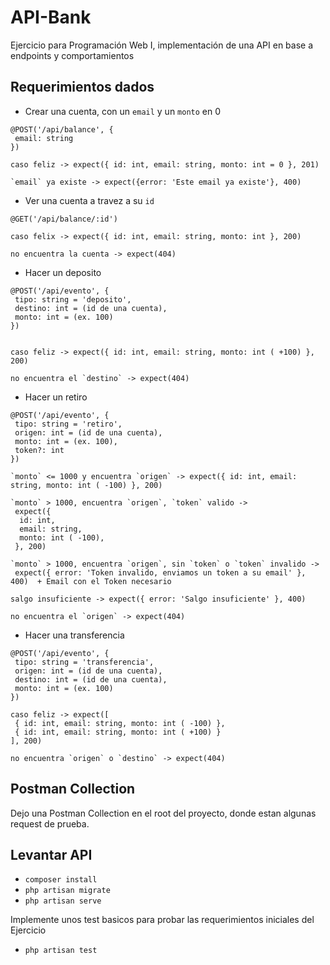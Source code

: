 # API-Bank

Ejercicio para Programación Web I, implementación de una API en base a endpoints y comportamientos

## Requerimientos dados

-   Crear una cuenta, con un `email` y un `monto` en 0

```
@POST('/api/balance', {
 email: string
})

caso feliz -> expect({ id: int, email: string, monto: int = 0 }, 201)

`email` ya existe -> expect({error: 'Este email ya existe'}, 400)
```

-   Ver una cuenta a travez a su `id`

```
@GET('/api/balance/:id')

caso felix -> expect({ id: int, email: string, monto: int }, 200)

no encuentra la cuenta -> expect(404)
```

-   Hacer un deposito

```
@POST('/api/evento', {
 tipo: string = 'deposito',
 destino: int = (id de una cuenta),
 monto: int = (ex. 100)
})


caso feliz -> expect({ id: int, email: string, monto: int ( +100) }, 200)

no encuentra el `destino` -> expect(404)
```

-   Hacer un retiro

```
@POST('/api/evento', {
 tipo: string = 'retiro',
 origen: int = (id de una cuenta),
 monto: int = (ex. 100),
 token?: int
})

`monto` <= 1000 y encuentra `origen` -> expect({ id: int, email: string, monto: int ( -100) }, 200)

`monto` > 1000, encuentra `origen`, `token` valido ->
 expect({
  id: int,
  email: string,
  monto: int ( -100),
 }, 200)

`monto` > 1000, encuentra `origen`, sin `token` o `token` invalido ->
 expect({ error: 'Token invalido, enviamos un token a su email' }, 400)  + Email con el Token necesario

salgo insuficiente -> expect({ error: 'Salgo insuficiente' }, 400)

no encuentra el `origen` -> expect(404)
```

-   Hacer una transferencia

```
@POST('/api/evento', {
 tipo: string = 'transferencia',
 origen: int = (id de una cuenta),
 destino: int = (id de una cuenta),
 monto: int = (ex. 100)
})

caso feliz -> expect([
 { id: int, email: string, monto: int ( -100) },
 { id: int, email: string, monto: int ( +100) }
], 200)

no encuentra `origen` o `destino` -> expect(404)
```

## Postman Collection

Dejo una Postman Collection en el root del proyecto, donde estan algunas request de prueba.

## Levantar API

-   `composer install`
-   `php artisan migrate`
-   `php artisan serve`

Implemente unos test basicos para probar las requerimientos iniciales del Ejercicio

-   `php artisan test`
